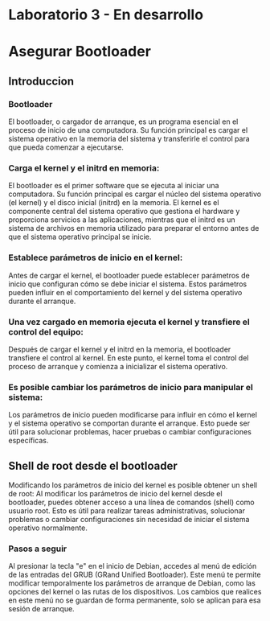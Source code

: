 # Laboratorio 3 - En desarrollo

# Asegurar Bootloader

## Introduccion

### Bootloader

El bootloader, o cargador de arranque, es un programa esencial en el proceso de inicio de una computadora. Su función principal es cargar el sistema operativo en la memoria del sistema y transferirle el control para que pueda comenzar a ejecutarse.

### Carga el kernel y el initrd en memoria:

El bootloader es el primer software que se ejecuta al iniciar una computadora. Su función principal es cargar el núcleo del sistema operativo (el kernel) y el disco inicial (initrd) en la memoria. El kernel es el componente central del sistema operativo que gestiona el hardware y proporciona servicios a las aplicaciones, mientras que el initrd es un sistema de archivos en memoria utilizado para preparar el entorno antes de que el sistema operativo principal se inicie.

### Establece parámetros de inicio en el kernel:

Antes de cargar el kernel, el bootloader puede establecer parámetros de inicio que configuran cómo se debe iniciar el sistema. Estos parámetros pueden influir en el comportamiento del kernel y del sistema operativo durante el arranque.

### Una vez cargado en memoria ejecuta el kernel y transfiere el control del equipo:

Después de cargar el kernel y el initrd en la memoria, el bootloader transfiere el control al kernel. En este punto, el kernel toma el control del proceso de arranque y comienza a inicializar el sistema operativo.

### Es posible cambiar los parámetros de inicio para manipular el sistema:

Los parámetros de inicio pueden modificarse para influir en cómo el kernel y el sistema operativo se comportan durante el arranque. Esto puede ser útil para solucionar problemas, hacer pruebas o cambiar configuraciones específicas.

## Shell de root desde el bootloader

Modificando los parámetros de inicio del kernel es posible obtener un shell de root: Al modificar los parámetros de inicio del kernel desde el bootloader, puedes obtener acceso a una línea de comandos (shell) como usuario root. Esto es útil para realizar tareas administrativas, solucionar problemas o cambiar configuraciones sin necesidad de iniciar el sistema operativo normalmente.

### Pasos a seguir

Al presionar la tecla "e" en el inicio de Debian, accedes al menú de edición de las entradas del GRUB (GRand Unified Bootloader). Este menú te permite modificar temporalmente los parámetros de arranque de Debian, como las opciones del kernel o las rutas de los dispositivos. Los cambios que realices en este menú no se guardan de forma permanente, solo se aplican para esa sesión de arranque.
